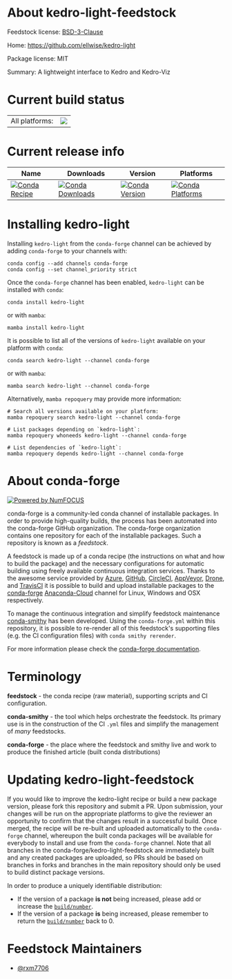 About kedro-light-feedstock
===========================

Feedstock license: [BSD-3-Clause](https://github.com/conda-forge/kedro-light-feedstock/blob/main/LICENSE.txt)

Home: https://github.com/ellwise/kedro-light

Package license: MIT

Summary: A lightweight interface to Kedro and Kedro-Viz

Current build status
====================


<table><tr><td>All platforms:</td>
    <td>
      <a href="https://dev.azure.com/conda-forge/feedstock-builds/_build/latest?definitionId=20107&branchName=main">
        <img src="https://dev.azure.com/conda-forge/feedstock-builds/_apis/build/status/kedro-light-feedstock?branchName=main">
      </a>
    </td>
  </tr>
</table>

Current release info
====================

| Name | Downloads | Version | Platforms |
| --- | --- | --- | --- |
| [![Conda Recipe](https://img.shields.io/badge/recipe-kedro--light-green.svg)](https://anaconda.org/conda-forge/kedro-light) | [![Conda Downloads](https://img.shields.io/conda/dn/conda-forge/kedro-light.svg)](https://anaconda.org/conda-forge/kedro-light) | [![Conda Version](https://img.shields.io/conda/vn/conda-forge/kedro-light.svg)](https://anaconda.org/conda-forge/kedro-light) | [![Conda Platforms](https://img.shields.io/conda/pn/conda-forge/kedro-light.svg)](https://anaconda.org/conda-forge/kedro-light) |

Installing kedro-light
======================

Installing `kedro-light` from the `conda-forge` channel can be achieved by adding `conda-forge` to your channels with:

```
conda config --add channels conda-forge
conda config --set channel_priority strict
```

Once the `conda-forge` channel has been enabled, `kedro-light` can be installed with `conda`:

```
conda install kedro-light
```

or with `mamba`:

```
mamba install kedro-light
```

It is possible to list all of the versions of `kedro-light` available on your platform with `conda`:

```
conda search kedro-light --channel conda-forge
```

or with `mamba`:

```
mamba search kedro-light --channel conda-forge
```

Alternatively, `mamba repoquery` may provide more information:

```
# Search all versions available on your platform:
mamba repoquery search kedro-light --channel conda-forge

# List packages depending on `kedro-light`:
mamba repoquery whoneeds kedro-light --channel conda-forge

# List dependencies of `kedro-light`:
mamba repoquery depends kedro-light --channel conda-forge
```


About conda-forge
=================

[![Powered by
NumFOCUS](https://img.shields.io/badge/powered%20by-NumFOCUS-orange.svg?style=flat&colorA=E1523D&colorB=007D8A)](https://numfocus.org)

conda-forge is a community-led conda channel of installable packages.
In order to provide high-quality builds, the process has been automated into the
conda-forge GitHub organization. The conda-forge organization contains one repository
for each of the installable packages. Such a repository is known as a *feedstock*.

A feedstock is made up of a conda recipe (the instructions on what and how to build
the package) and the necessary configurations for automatic building using freely
available continuous integration services. Thanks to the awesome service provided by
[Azure](https://azure.microsoft.com/en-us/services/devops/), [GitHub](https://github.com/),
[CircleCI](https://circleci.com/), [AppVeyor](https://www.appveyor.com/),
[Drone](https://cloud.drone.io/welcome), and [TravisCI](https://travis-ci.com/)
it is possible to build and upload installable packages to the
[conda-forge](https://anaconda.org/conda-forge) [Anaconda-Cloud](https://anaconda.org/)
channel for Linux, Windows and OSX respectively.

To manage the continuous integration and simplify feedstock maintenance
[conda-smithy](https://github.com/conda-forge/conda-smithy) has been developed.
Using the ``conda-forge.yml`` within this repository, it is possible to re-render all of
this feedstock's supporting files (e.g. the CI configuration files) with ``conda smithy rerender``.

For more information please check the [conda-forge documentation](https://conda-forge.org/docs/).

Terminology
===========

**feedstock** - the conda recipe (raw material), supporting scripts and CI configuration.

**conda-smithy** - the tool which helps orchestrate the feedstock.
                   Its primary use is in the construction of the CI ``.yml`` files
                   and simplify the management of *many* feedstocks.

**conda-forge** - the place where the feedstock and smithy live and work to
                  produce the finished article (built conda distributions)


Updating kedro-light-feedstock
==============================

If you would like to improve the kedro-light recipe or build a new
package version, please fork this repository and submit a PR. Upon submission,
your changes will be run on the appropriate platforms to give the reviewer an
opportunity to confirm that the changes result in a successful build. Once
merged, the recipe will be re-built and uploaded automatically to the
`conda-forge` channel, whereupon the built conda packages will be available for
everybody to install and use from the `conda-forge` channel.
Note that all branches in the conda-forge/kedro-light-feedstock are
immediately built and any created packages are uploaded, so PRs should be based
on branches in forks and branches in the main repository should only be used to
build distinct package versions.

In order to produce a uniquely identifiable distribution:
 * If the version of a package **is not** being increased, please add or increase
   the [``build/number``](https://docs.conda.io/projects/conda-build/en/latest/resources/define-metadata.html#build-number-and-string).
 * If the version of a package **is** being increased, please remember to return
   the [``build/number``](https://docs.conda.io/projects/conda-build/en/latest/resources/define-metadata.html#build-number-and-string)
   back to 0.

Feedstock Maintainers
=====================

* [@rxm7706](https://github.com/rxm7706/)


